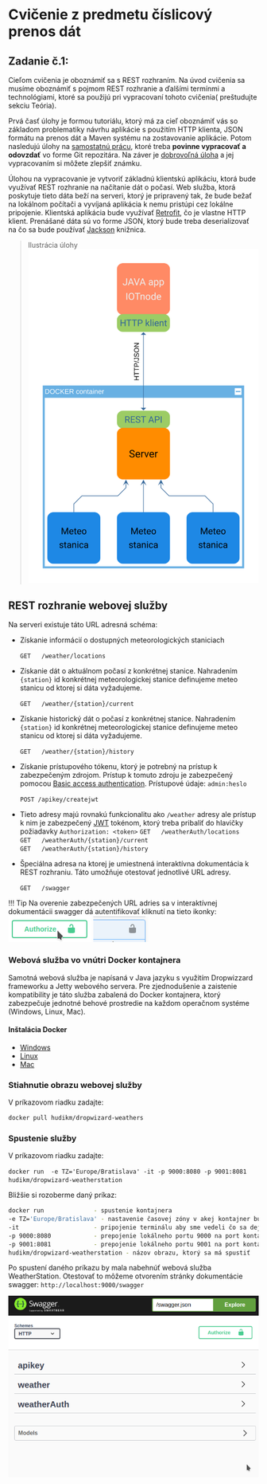 # Cvičenie z predmetu číslicový prenos dát

## Zadanie č.1:

Cieľom cvičenia je oboznámiť sa s REST rozhraním. Na úvod cvičenia sa musíme oboznámiť s pojmom REST rozhranie a ďalšími termínmi a technológiami, ktoré sa použijú pri vypracovaní tohoto cvičenia( preštudujte sekciu Teória).

Prvá časť úlohy je formou tutoriálu, ktorý má za cieľ oboznámiť vás so základom problematiky návrhu aplikácie s použitím HTTP klienta, JSON formátu na prenos dát a Maven systému na zostavovanie aplikácie. Potom nasledujú úlohy na [samostatnú prácu](./postup/#uloha-na-dopracovanie), ktoré treba **povinne vypracovať a odovzdať** vo forme Git repozitára.  Na záver je [dobrovoľná úloha](./bonus/#dobrovolna-uloha) a jej vypracovaním si môžete zlepšiť známku.

Úlohou na vypracovanie je vytvoriť základnú klientskú aplikáciu, ktorá bude využívať REST rozhranie na načítanie dát o počasí. Web služba, ktorá poskytuje tieto dáta beží na serveri, ktorý je pripravený tak, že bude bežať na lokálnom počítači a vyvíjaná aplikácia k nemu pristúpi cez lokálne pripojenie. Klientská aplikácia bude využívať [Retrofit](https://square.github.io/retrofit/), čo je vlastne HTTP klient. Prenášané dáta sú vo forme JSON, ktorý bude treba deserializovať na čo sa bude používať [Jackson](https://github.com/FasterXML/jackson) knižnica. 
> Ilustrácia úlohy
> ![](images/zadanie.svg#center)

## REST rozhranie webovej služby

Na serveri existuje táto URL adresná schéma:

- Získanie informácií o dostupných meteorologických staniciach 

    `GET   /weather/locations`

- Získanie dát o aktuálnom počasí z konkrétnej stanice. Nahradením `{station}` id konkrétnej meteorologickej stanice definujeme meteo stanicu od ktorej si dáta vyžadujeme.

    `GET   /weather/{station}/current`

- Získanie historický dát o  počasí z konkrétnej stanice. Nahradením `{station}` id konkrétnej meteorologickej stanice definujeme meteo stanicu od ktorej si dáta vyžadujeme.

	`GET   /weather/{station}/history`
	
- Získanie prístupového tókenu, ktorý je potrebný na prístup k zabezpečeným zdrojom. Prístup k tomuto zdroju je zabezpečený pomocou [Basic access authentication](https://en.wikipedia.org/wiki/Basic_access_authentication). Prístupové údaje: `admin:heslo`

	`POST /apikey/createjwt`
	
- Tieto adresy majú rovnakú funkcionalitu ako `/weather` adresy ale prístup k nim je zabezpečený [JWT](https://jwt.io/) tokénom, ktorý treba pribaliť do hlavičky požiadavky `Authorization: <token>` 
    `GET   /weatherAuth/locations`<br>
    `GET   /weatherAuth/{station}/current`<br>
    `GET   /weatherAuth/{station}/history`<br>
    
- Špeciálna adresa na ktorej je umiestnená interaktívna dokumentácia k REST rozhraniu. Táto umožňuje otestovať jednotlivé URL adresy.

    `GET   /swagger`

!!! Tip
	Na overenie zabezpečených URL adries sa v interaktívnej dokumentácii swagger dá autentifikovať  kliknutí na tieto ikonky:<br>
	![](images/Screenshot_20200504_122219.png) ![](images/Screenshot_20200504_122244.png)

### Webová služba vo vnútri Docker kontajnera

Samotná webová služba je napísaná v Java jazyku s využitím Dropwizzard frameworku a Jetty webového servera. Pre zjednodušenie a zaistenie kompatibility je táto služba zabalená do Docker kontajnera, ktorý zabezpečuje jednotné behové prostredie na každom operačnom systéme (Windows, Linux, Mac). 

#### Inštalácia Docker

- [Windows](https://docs.docker.com/docker-for-windows/install/)
- [Linux](https://docs.docker.com/engine/install/#server)
- [Mac](https://docs.docker.com/docker-for-mac/install/)

### Stiahnutie obrazu webovej služby
V príkazovom riadku zadajte:
```bash
docker pull hudikm/dropwizard-weathers
```

### Spustenie služby
V príkazovom riadku zadajte:

`docker run  -e TZ='Europe/Bratislava' -it -p 9000:8080 -p 9001:8081 hudikm/dropwizard-weatherstation`

Bližšie si rozoberme daný príkaz:

```bash
docker run              - spustenie kontajnera
-e TZ='Europe/Bratislava' - nastavenie časovej zóny v akej kontajner bude bežať
-it                     - pripojenie terminálu aby sme vedeli čo sa deje
-p 9000:8080            - prepojenie lokálneho portu 9000 na port kontajnera 8080
-p 9001:8081            - prepojenie lokálneho portu 9001 na port kontajnera 8081
hudikm/dropwizard-weatherstation - názov obrazu, ktorý sa má spustiť
```

Po spustení daného príkazu by mala nabehnúť webová služba WeatherStation. Otestovať to môžeme otvorením stránky dokumentácie swagger: `http://localhost:9000/swagger` 

![](images/Screenshot_20200504_131809.png#center)